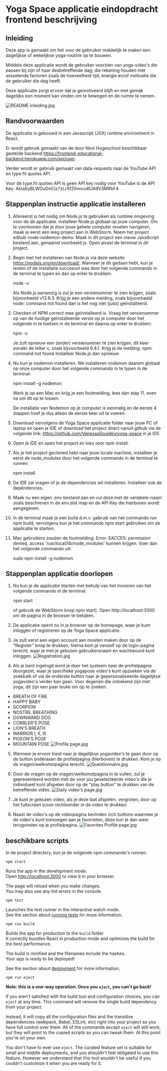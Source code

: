 # Yoga Space applicatie eindopdracht frontend beschrijving 

## Inleiding

Deze app is gemaakt om het voor de gebruiker makkelijk te maken een dagelijkse of wekelijkse yoga-routine op te bouwen.

Middels deze applicatie wordt de gebruiker voorzien van yoga-video's die passen bij zijn of haar desbetreffende dag; die rekening houden met wisselende factoren zoals de hoeveelheid tijd, energie en/of motivatie die de gebruiker die dag heeft.

Deze applicatie zorgt ervoor dat je gemotiveerd blijft en met gemak dagelijks een moment kan vinden om te bewegen en de ruimte te nemen.

![README inleiding.jpg](src%2Fassets%2Fimages%2FREADME%20inleiding.jpg)

## Randvoorwaarden
De applicatie is gebouwd in een Javascript (JSX) runtime environment in React.

Er wordt gebruik gemaakt van de door Novi Hogeschool beschikbaar gestelde backend https://frontend-educational-backend.herokuapp.com/api/user.

Verder wordt er gebruik gemaakt van data-requests naar de YouTube API en type.fit quotes API.

Voor de type.fit quotes API is geen API key nodig voor YouTube is de API Key: AIzaSyBLWOuDnCiz7zLrXfZIhmcoBUA9V3MRbF4



## Stappenplan instructie applicatie installeren

1.  Allereerst is het nodig om Node.js te gebruiken als runtime omgeving voor de de applicatie. installeer Node.js globaal op jouw computer. Om te voorkomen dat je door jouw gehele computer moeten navigeren, maak je eerst een leeg project aan in WebStorm. Noem het project edhub-node-nodemon-demo. Maak in dit project een nieuw JavaScript bestand aan, genaamd voorbeeld.js. Open alvast de terminal in dit project.

2.  Begin met het installeren van Node.js via deze website https://nodejs.org/en/download/. Wanneer je dit gedaan hebt, kun je testen of de installatie succesvol was door het volgende commando in de terminal te typen en dan op enter te drukken:

    node -v
    
    Als Node.js aanwezig is zul je een versienummer te zien krijgen, zoals bijvoorbeeld v13.9.3. Krijg je een andere melding, zoals
    bijvoorbeeld node: command not found dan is het nog niet (juist) geïnstalleerd.
    
3.  Checken of NPM correct mee geïnstalleerd is. Vraag het versienummer op van de huidige geïnstalleerde versie op je computer door het volgende in te toetsen in de terminal en daarna op enter te drukken:

    npm -v
    
    Je zult opnieuw een (ander) versienummer te zien krijgen, dit keer zonder de letter v, zoals bijvoorbeeld 6.4.1. Krijg je de melding: npm:
    command not found Installeer Node.js dan opnieuw. 

4.  Nu kun je nodemon installeren. We installeren nodemon daarom globaal op onze computer door het volgende commando in te typen in de terminal:

    npm install -g nodemon
    
    Werk je op een Mac en krijg je een foutmelding, lees dan stap 11. even na om dit op te lossen.

    De installatie van Nodemon op je computer is eenmalig en de eerste 4 stappen hoef je dus
    alleen de eerste keer uit te voeren.

5.  Download vervolgens de Yoga Space applicatie folder naar jouw PC of laptop en open je IDE of download het project direct vanuit github via de volgende link: https://github.com/VanessaSouldev/yoga-space in je IDE. 
6.  Open je IDE en open het project en kies voor npm install.
7.  Als je het project gecloned hebt naar jouw locale machine, installeer je eerst
    de node_modules door het volgende commando in de terminal te runnen:

    npm install

8.  De IDE zal vragen of je de dependencies wil installeren. Installeer ook de dependencies.
9.  Maak nu een eigen .env bestand aan en vul deze met de variabele-naam zoals beschreven in de env.dist map en de API Key die hierboven wordt aangegeven.
10.  In de terminal maak je een build d.m.v. gebruik van het commando run npm build, vervolgens kun je het commando npm start gebruiken om de applicatie te starten.
11. Mac gebruikers zouden de foutmelding: Error: EACCES: permission denied, access '/usr/local/lib/node_modules' kunnen krijgen. Voer dan het volgende commando uit:

    sudo npm install -g nodemon


## Stappenplan applicatie doorlopen
1. Nu kun je de applicatie starten met behulp van het invoeren van het volgende commando in de terminal:

    npm start
    
    of gebruik de WebStorm knop npm start). Open http://localhost:3000 om de pagina in de
    browser te bekijken.
2.  De applicatie opent nu in je browser op de homepage,
    waar je kunt inloggen of registreren op de Yoga Space applicatie.


3.  Je zult eerst een eigen account aan moeten maken door op de "Register" knop te drukken, hierna kom je vanzelf op de login-pagina
    terecht, waar je met je gekozen gebruikersnaam en wachtwoord kunt inloggen.
     ![Registration.jpg](src%2Fassets%2Fimages%2FRegistration.jpg)
4. Als je bent ingelogd word je door het systeem naar de profielpagina doorgezet, waar je specifieke yogapose video's kunt opzoeken via de zoekbalk of via de onderste button naar je gepersonaliseerde dagelijkse yogavideo's verder kan gaan. Voor degenen die onbekend zijn met yoga, dit zijn een paar leuke om op te zoeken: 

* BREATH OF FIRE
* HAPPY BABY
* SCORPION
* NOSTRIL BREATHING
* DOWNWARD DOG
* COBBLER'S POSE
* LION'S BREATH
* WARRIOR I, II, III
* PIGEON'S POSE
* MOUNTAIN POSE
     ![Profile page.jpg](src%2Fassets%2Fimages%2FProfile%20page.jpg)
5.  Wanneer je ervoor kiest naar je dagelijkse yogavideo's te gaan door op de button onderaaan de profielpagina (hierboven) te drukken. Kom je op de vragen/welkomstpagina terecht.
      ![Questionnaire.jpg](src%2Fassets%2Fimages%2FQuestionnaire.jpg)
6.  Door de vragen op de vragen/welkomstpagina in te vullen, zul je gepresenteerd worden met de voor jou geselecteerde video's die je
individueel kunt afspelen door op de "play button" te drukken van de betreffende video.
     ![Daily video's page.jpg](src%2Fassets%2Fimages%2FDaily%20video%27s%20page.jpg)
7.  Je kunt je gekozen video, als je deze laat afspelen, vergroten, door op het fullscreen icoon rechtsonder in de video te drukken.


8.  Naast de video's op de videopagina bevinden zich buttons waarmee je de video's kunt toevoegen aan je favorieten, deze kun je dan weer
terugvinden op je profielpagina.
     ![Favorites Profile page.jpg](src%2Fassets%2Fimages%2FFavorites%20Profile%20page.jpg)


## beschikbare scripts

In de project directory, kun je de volgende npm commando's runnen:

`npm start`

Runs the app in the development mode.\
Open [http://localhost:3000](http://localhost:3000) to view it in your browser.

The page will reload when you make changes.\
You may also see any lint errors in the console.

 `npm test`

Launches the test runner in the interactive watch mode.\
See the section about [running tests](https://facebook.github.io/create-react-app/docs/running-tests) for more information.

 `npm run build`

Builds the app for production to the `build` folder.\
It correctly bundles React in production mode and optimizes the build for the best performance.

The build is minified and the filenames include the hashes.\
Your app is ready to be deployed!

See the section about [deployment](https://facebook.github.io/create-react-app/docs/deployment) for more information.

 `npm run eject`

**Note: this is a one-way operation. Once you `eject`, you can't go back!**

If you aren't satisfied with the build tool and configuration choices, you can `eject` at any time. This command will remove the single build dependency from your project.

Instead, it will copy all the configuration files and the transitive dependencies (webpack, Babel, ESLint, etc) right into your project so you have full control over them. All of the commands except `eject` will still work, but they will point to the copied scripts so you can tweak them. At this point you're on your own.

You don't have to ever use `eject`. The curated feature set is suitable for small and middle deployments, and you shouldn't feel obligated to use this feature. However we understand that this tool wouldn't be useful if you couldn't customize it when you are ready for it.
